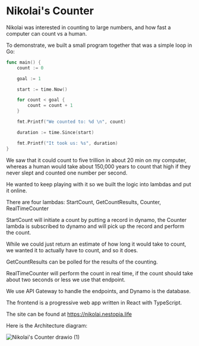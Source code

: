 # Nikolai's Counter

Nikolai was interested in counting to large numbers, and how fast a computer can count vs a human.

To demonstrate, we built a small program together that was a simple loop in Go:

```go
func main() {
	count := 0

	goal := 1

	start := time.Now()

	for count < goal {
		count = count + 1
	}

	fmt.Printf("We counted to: %d \n", count)

	duration := time.Since(start)

	fmt.Printf("It took us: %s", duration)
}
```

We saw that it could count to five trillion in about 20 min on my computer, whereas a human would take about 150,000 years to count that high if they never slept and counted one number per second.

He wanted to keep playing with it so we built the logic into lambdas and put it online.

There are four lambdas: StartCount, GetCountResults, Counter, RealTimeCounter

StartCount will initiate a count by putting a record in dynamo, the Counter lambda is subscribed to dynamo and will pick up the record and perform the count.

While we could just return an estimate of how long it would take to count, we wanted it to actually have to count, and so it does.

GetCountResults can be polled for the results of the counting.

RealTimeCounter will perform the count in real time, if the count should take about two seconds or less we use that endpoint.

We use API Gateway to handle the endpoints, and Dynamo is the database.

The frontend is a progressive web app written in React with TypeScript.

The site can be found at https://nikolai.nestopia.life

Here is the Architecture diagram:

![Nikolai's Counter drawio (1)](https://user-images.githubusercontent.com/6495028/143719016-2f4508f1-2385-4208-b5b5-88e123db883b.png)
